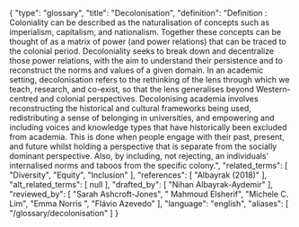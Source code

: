 {
    "type": "glossary",
    "title": "Decolonisation",
    "definition": "Definition :  Coloniality can be described as the naturalisation of concepts such as imperialism, capitalism, and nationalism. Together these concepts can be thought of as a matrix of power (and power relations) that can be traced to the colonial period. Decoloniality seeks to break down and decentralize those power relations, with the aim to understand their persistence and to reconstruct the norms and values of a given domain. In an academic setting, decolonisation refers to the rethinking of the lens through which we teach, research, and co-exist, so that the lens generalises beyond Western-centred and colonial perspectives. Decolonising academia involves reconstructing the historical and cultural frameworks being used, redistributing a sense of belonging in universities, and empowering and including voices and knowledge types that have historically been excluded from academia. This is done when people engage with their past, present, and future whilst holding a perspective that is separate from the socially dominant perspective. Also, by including, not rejecting, an individuals’ internalised norms and taboos from the specific colony.",
    "related_terms": [
        "Diversity",
        "Equity",
        "Inclusion"
    ],
    "references": [
        "Albayrak (2018)"
    ],
    "alt_related_terms": [
        null
    ],
    "drafted_by": [
        "Nihan Albayrak-Aydemir"
    ],
    "reviewed_by": [
        "Sarah Ashcroft-Jones",
        " Mahmoud Elsherif",
        "Michele C. Lim",
        "Emma Norris ",
        "Flávio Azevedo"
    ],
    "language": "english",
    "aliases": [
        "/glossary/decolonisation"
    ]
}